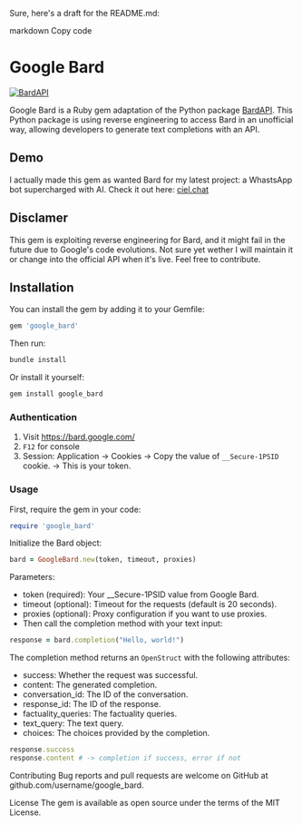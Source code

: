 Sure, here's a draft for the README.md:

markdown
Copy code

# Google Bard

[![BardAPI](https://img.shields.io/badge/pypi-BardAPI-black)](https://pypi.org/project/BardAPI/)

Google Bard is a Ruby gem adaptation of the Python package [BardAPI](https://github.com/dsdanielpark/BardAPI). This Python package is using reverse engineering to access Bard in an unofficial way, allowing developers to generate text completions with an API.

## Demo

I actually made this gem as wanted Bard for my latest project: a WhastsApp bot supercharged with AI. Check it out here: [ciel.chat](https://ciel.chat)

## Disclamer

This gem is exploiting reverse engineering for Bard, and it might fail in the future due to Google's code evolutions. Not sure yet wether I will maintain it or change into the official API when it's live. Feel free to contribute.

## Installation

You can install the gem by adding it to your Gemfile:

```ruby
gem 'google_bard'
```

Then run:

```ruby
bundle install
```

Or install it yourself:

```ruby
gem install google_bard
```

### Authentication

1. Visit https://bard.google.com/
2. `F12` for console
3. Session: Application → Cookies → Copy the value of `__Secure-1PSID` cookie.
   -> This is your token.

### Usage

First, require the gem in your code:

```ruby
require 'google_bard'
```

Initialize the Bard object:

```ruby
bard = GoogleBard.new(token, timeout, proxies)
```

Parameters:

- token (required): Your \_\_Secure-1PSID value from Google Bard.
- timeout (optional): Timeout for the requests (default is 20 seconds).
- proxies (optional): Proxy configuration if you want to use proxies.
- Then call the completion method with your text input:

```ruby
response = bard.completion("Hello, world!")
```

The completion method returns an `OpenStruct` with the following attributes:

- success: Whether the request was successful.
- content: The generated completion.
- conversation_id: The ID of the conversation.
- response_id: The ID of the response.
- factuality_queries: The factuality queries.
- text_query: The text query.
- choices: The choices provided by the completion.

```ruby
response.success
response.content # -> completion if success, error if not
```

Contributing
Bug reports and pull requests are welcome on GitHub at github.com/username/google_bard.

License
The gem is available as open source under the terms of the MIT License.
